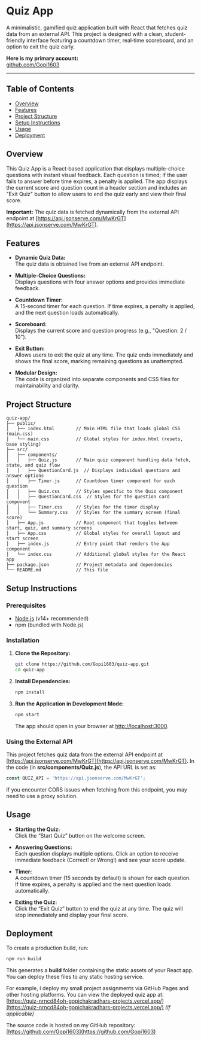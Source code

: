 
# Quiz App

A minimalistic, gamified quiz application built with React that fetches quiz data from an external API. This project is designed with a clean, student-friendly interface featuring a countdown timer, real‑time scoreboard, and an option to exit the quiz early.

**Here is my primary account:**  
[github.com/Gopi1603](https://github.com/Gopi1603)

---
## Table of Contents

- [Overview](#overview)
- [Features](#features)
- [Project Structure](#project-structure)
- [Setup Instructions](#setup-instructions)
- [Usage](#usage)
- [Deployment](#deployment)


## Overview

This Quiz App is a React‑based application that displays multiple-choice questions with instant visual feedback. Each question is timed; if the user fails to answer before time expires, a penalty is applied. The app displays the current score and question count in a header section and includes an "Exit Quiz" button to allow users to end the quiz early and view their final score.

**Important:** The quiz data is fetched dynamically from the external API endpoint at [https://api.jsonserve.com/MwKrGT](https://api.jsonserve.com/MwKrGT).

## Features

- **Dynamic Quiz Data:**  
  The quiz data is obtained live from an external API endpoint.

- **Multiple-Choice Questions:**  
  Displays questions with four answer options and provides immediate feedback.

- **Countdown Timer:**  
  A 15‑second timer for each question. If time expires, a penalty is applied, and the next question loads automatically.

- **Scoreboard:**  
  Displays the current score and question progress (e.g., "Question: 2 / 10").

- **Exit Button:**  
  Allows users to exit the quiz at any time. The quiz ends immediately and shows the final score, marking remaining questions as unattempted.

- **Modular Design:**  
  The code is organized into separate components and CSS files for maintainability and clarity.

## Project Structure

```
quiz-app/
├── public/
│   ├── index.html        // Main HTML file that loads global CSS (main.css)
│   └── main.css          // Global styles for index.html (resets, base styling)
├── src/
│   ├── components/
│   │   ├── Quiz.js       // Main quiz component handling data fetch, state, and quiz flow
│   │   ├── QuestionCard.js  // Displays individual questions and answer options
│   │   ├── Timer.js      // Countdown timer component for each question
│   │   ├── Quiz.css      // Styles specific to the Quiz component
│   │   ├── QuestionCard.css  // Styles for the question card component
│   │   ├── Timer.css     // Styles for the timer display
│   │   └── Summary.css   // Styles for the summary screen (final score)
│   ├── App.js            // Root component that toggles between start, quiz, and summary screens
│   ├── App.css           // Global styles for overall layout and start screen
│   ├── index.js          // Entry point that renders the App component
│   └── index.css         // Additional global styles for the React app
├── package.json          // Project metadata and dependencies
└── README.md             // This file
```

## Setup Instructions

### Prerequisites

- [Node.js](https://nodejs.org/) (v14+ recommended)
- npm (bundled with Node.js)

### Installation

1. **Clone the Repository:**

   ```bash
   git clone https://github.com/Gopi1603/quiz-app.git
   cd quiz-app
   ```

2. **Install Dependencies:**

   ```bash
   npm install
   ```

3. **Run the Application in Development Mode:**

   ```bash
   npm start
   ```

   The app should open in your browser at [http://localhost:3000](http://localhost:3000).

### Using the External API

This project fetches quiz data from the external API endpoint at [https://api.jsonserve.com/MwKrGT](https://api.jsonserve.com/MwKrGT). In the code (in **src/components/Quiz.js**), the API URL is set as:

```jsx
const QUIZ_API = 'https://api.jsonserve.com/MwKrGT';
```

If you encounter CORS issues when fetching from this endpoint, you may need to use a proxy solution.

## Usage

- **Starting the Quiz:**  
  Click the “Start Quiz” button on the welcome screen.

- **Answering Questions:**  
  Each question displays multiple options. Click an option to receive immediate feedback (Correct! or Wrong!) and see your score update.

- **Timer:**  
  A countdown timer (15 seconds by default) is shown for each question. If time expires, a penalty is applied and the next question loads automatically.

- **Exiting the Quiz:**  
  Click the “Exit Quiz” button to end the quiz at any time. The quiz will stop immediately and display your final score.

## Deployment

To create a production build, run:

```bash
npm run build
```

This generates a **build** folder containing the static assets of your React app. You can deploy these files to any static hosting service.

For example, I deploy my small project assignments via GitHub Pages and other hosting platforms. You can view the deployed quiz app at:
[https://quiz-nrncd84oh-gopichakradhars-projects.vercel.app/](https://quiz-nrncd84oh-gopichakradhars-projects.vercel.app/) *(if applicable)*

The source code is hosted on my GitHub repository:  
[https://github.com/Gopi1603](https://github.com/Gopi1603)
